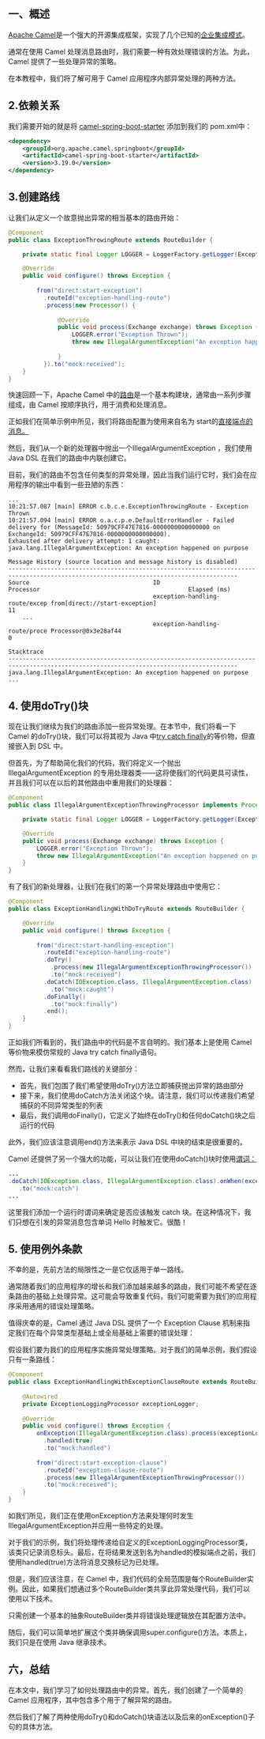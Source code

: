 ## 一、概述

[Apache Camel](https://www.baeldung.com/apache-camel-spring-boot)是一个强大的开源集成框架，实现了几个已知的[企业集成模式](https://www.baeldung.com/camel-integration-patterns)。

通常在使用 Camel 处理消息路由时，我们需要一种有效处理错误的方法。为此，Camel 提供了一些处理异常的策略。

在本教程中，我们将了解可用于 Camel 应用程序内部异常处理的两种方法。

## 2.依赖关系

我们需要开始的就是将 [camel-spring-boot-starter](https://search.maven.org/search?q=a:camel-spring-boot-starter) 添加到我们的 pom.xml中：

```xml
<dependency>
    <groupId>org.apache.camel.springboot</groupId>
    <artifactId>camel-spring-boot-starter</artifactId>
    <version>3.19.0</version>
</dependency>
```

## 3.创建路线

让我们从定义一个故意抛出异常的相当基本的路由开始：

```java
@Component
public class ExceptionThrowingRoute extends RouteBuilder {

    private static final Logger LOGGER = LoggerFactory.getLogger(ExceptionThrowingRoute.class);

    @Override
    public void configure() throws Exception {
        
        from("direct:start-exception")
          .routeId("exception-handling-route")
          .process(new Processor() {
              
              @Override
              public void process(Exchange exchange) throws Exception {
                  LOGGER.error("Exception Thrown");
                  throw new IllegalArgumentException("An exception happened on purpose");
                  
              }
          }).to("mock:received");
    }
}
```

快速回顾一下，Apache Camel 中的[路由](https://camel.apache.org/manual/routes.html)是一个基本构建块，通常由一系列步骤组成，由 Camel 按顺序执行，用于消费和处理消息。

正如我们在简单示例中所见，我们将路由配置为使用来自名为 start的[直接端点的消息。](https://camel.apache.org/components/next/direct-component.html)

然后，我们从一个新的处理器中抛出一个IllegalArgumentException ，我们使用 Java DSL 在我们的路由中内联创建它。

目前，我们的路由不包含任何类型的异常处理，因此当我们运行它时，我们会在应用程序的输出中看到一些丑陋的东西：

```plaintext
...
10:21:57.087 [main] ERROR c.b.c.e.ExceptionThrowingRoute - Exception Thrown
10:21:57.094 [main] ERROR o.a.c.p.e.DefaultErrorHandler - Failed delivery for (MessageId: 50979CFF47E7816-0000000000000000 on ExchangeId: 50979CFF47E7816-0000000000000000). 
Exhausted after delivery attempt: 1 caught: java.lang.IllegalArgumentException: An exception happened on purpose

Message History (source location and message history is disabled)
---------------------------------------------------------------------------------------------------------------------------------------
Source                                   ID                             Processor                                          Elapsed (ms)
                                         exception-handling-route/excep from[direct://start-exception]                               11
	...
                                         exception-handling-route/proce Processor@0x3e28af44                                          0

Stacktrace
---------------------------------------------------------------------------------------------------------------------------------------
java.lang.IllegalArgumentException: An exception happened on purpose
...

```

## 4. 使用doTry()块

现在让我们继续为我们的路由添加一些异常处理。在本节中，我们将看一下 Camel 的doTry()块，我们可以将其视为 Java 中[try catch finally](https://www.baeldung.com/java-exceptions)的等价物，但直接嵌入到 DSL 中。

但首先，为了帮助简化我们的代码，我们将定义一个抛出IllegalArgumentException 的专用处理器类——这将使我们的代码更具可读性，并且我们可以在以后的其他路由中重用我们的处理器：

```java
@Component
public class IllegalArgumentExceptionThrowingProcessor implements Processor {

    private static final Logger LOGGER = LoggerFactory.getLogger(ExceptionLoggingProcessor.class);

    @Override
    public void process(Exchange exchange) throws Exception {
        LOGGER.error("Exception Thrown");
        throw new IllegalArgumentException("An exception happened on purpose");
    }
}
```

有了我们的新处理器，让我们在我们的第一个异常处理路由中使用它：

```java
@Component
public class ExceptionHandlingWithDoTryRoute extends RouteBuilder {

    @Override
    public void configure() throws Exception {
        
        from("direct:start-handling-exception")
          .routeId("exception-handling-route")
          .doTry()
            .process(new IllegalArgumentExceptionThrowingProcessor())
            .to("mock:received")
          .doCatch(IOException.class, IllegalArgumentException.class)
            .to("mock:caught")
          .doFinally()
            .to("mock:finally")
          .end();
    }
}
```

正如我们所看到的，我们路由中的代码是不言自明的。我们基本上是使用 Camel 等价物来模仿常规的 Java try catch finally语句。

然而，让我们来看看我们路线的关键部分：

-   首先，我们包围了我们希望使用doTry()方法立即捕获抛出异常的路由部分
-   接下来，我们使用doCatch方法关闭这个块。请注意，我们可以传递我们希望捕获的不同异常类型的列表
-   最后，我们调用doFinally()，它定义了始终在doTry()和任何doCatch()块之后运行的代码

此外，我们应该注意调用end()方法来表示 Java DSL 中块的结束是很重要的。

Camel 还提供了另一个强大的功能，可以让我们在使用doCatch()块时使用[谓词：](https://camel.apache.org/manual/predicate.html)

```java
...
.doCatch(IOException.class, IllegalArgumentException.class).onWhen(exceptionMessage().contains("Hello"))
   .to("mock:catch")
...
```

这里我们添加一个运行时谓词来确定是否应该触发 catch 块。在这种情况下，我们只想在引发的异常消息包含单词 Hello 时触发它。很酷！

## 5. 使用例外条款

不幸的是，先前方法的局限性之一是它仅适用于单一路线。

通常随着我们的应用程序的增长和我们添加越来越多的路由，我们可能不希望在逐条路由的基础上处理异常。这可能会导致重复代码，我们可能需要为我们的应用程序采用通用的错误处理策略。

值得庆幸的是，Camel 通过 Java DSL 提供了一个 Exception Clause 机制来指定我们在每个异常类型基础上或全局基础上需要的错误处理：

假设我们要为我们的应用程序实施异常处理策略。对于我们的简单示例，我们假设只有一条路线：

```java
@Component
public class ExceptionHandlingWithExceptionClauseRoute extends RouteBuilder {
    
    @Autowired
    private ExceptionLoggingProcessor exceptionLogger;
    
    @Override
    public void configure() throws Exception {
        onException(IllegalArgumentException.class).process(exceptionLogger)
          .handled(true)
          .to("mock:handled")
        
        from("direct:start-exception-clause")
          .routeId("exception-clause-route")
          .process(new IllegalArgumentExceptionThrowingProcessor())
          .to("mock:received");
    }
}
```

如我们所见，我们正在使用onException方法来处理何时发生IllegalArgumentException并应用一些特定的处理。

对于我们的示例，我们将处理传递给自定义的ExceptionLoggingProcessor类，该类只记录消息标头。最后，在将结果发送到名为handled的模拟端点之前，我们使用handled(true)方法将消息交换标记为已处理。

但是，我们应该注意，在 Camel 中，我们代码的全局范围是每个RouteBuilder实例。因此，如果我们想通过多个RouteBuilder类共享此异常处理代码，我们可以使用以下技术。

只需创建一个基本的抽象RouteBuilder类并将错误处理逻辑放在其配置方法中。

随后，我们可以简单地扩展这个类并确保调用super.configure()方法。本质上，我们只是在使用 Java 继承技术。

## 六，总结

在本文中，我们学习了如何处理路由中的异常。首先，我们创建了一个简单的 Camel 应用程序，其中包含多个用于了解异常的路由。

然后我们了解了两种使用doTry()和doCatch()块语法以及后来的onException()子句的具体方法。